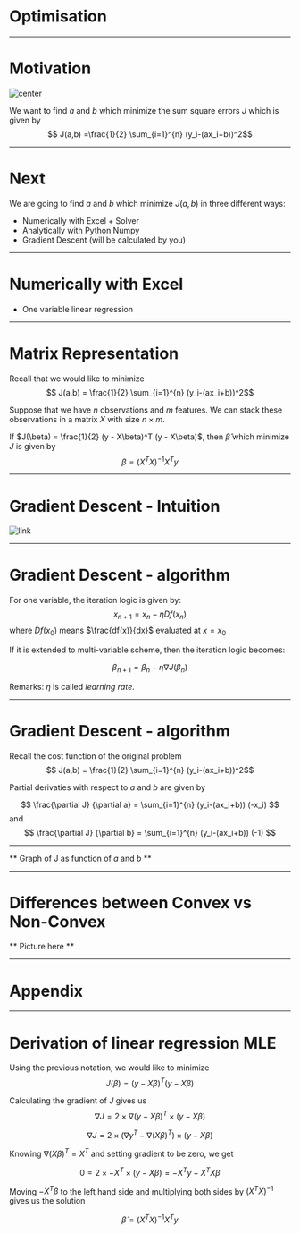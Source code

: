# Optimisation 

---
# Motivation

![center](https://cdn-images-1.medium.com/max/1600/1*xxxqZtZExBJoxmYKIY-waw.png)

We want to find $a$ and $b$ which minimize the sum square errors $J$ which is given by
$$ J(a,b) =\frac{1}{2} \sum_{i=1}^{n} (y_i-(ax_i+b))^2$$

--- 
# Next

We are going to find $a$ and $b$ which minimize $J(a,b)$ in three different ways: 
- Numerically with Excel + Solver 
- Analytically with Python Numpy 
- Gradient Descent (will be calculated by you) 

---
# Numerically with Excel 
- One variable linear regression
---
# Matrix Representation 

Recall that we would like to minimize 
$$ J(a,b) = \frac{1}{2} \sum_{i=1}^{n} (y_i-(ax_i+b))^2$$


Suppose that we have $n$ observations and $m$ features. We can stack these observations in a matrix $X$ with size $n \times m$. 

If $J(\beta) = \frac{1}{2} (y - X\beta)^T (y - X\beta)$, then $\hat{\beta}$ which minimize $J$ is given by 
$$ \beta = (X^TX)^{-1}X^Ty$$

---

# Gradient Descent - Intuition

![link](https://cdn-images-1.medium.com/max/2000/0*QwE8M4MupSdqA3M4.png)


--- 
# Gradient Descent - algorithm

For one variable, the iteration logic is given by: 
$$ 
x_{n+1} = x_n - \eta  Df(x_n)
$$ 
where $Df(x_0)$ means $\frac{df(x)}{dx}$ evaluated at $x=x_0$

If it is extended to multi-variable scheme, then the iteration logic becomes:

$$
\beta_{n+1} = \beta_n - \eta \nabla J(\beta_n)
$$

Remarks: $\eta$ is called *learning rate*.

--- 

# Gradient Descent - algorithm

Recall the cost function of the original problem 
$$ J(a,b) = \frac{1}{2} \sum_{i=1}^{n} (y_i-(ax_i+b))^2$$

Partial derivaties with respect to $a$ and $b$ are given by

$$ \frac{\partial J}  {\partial a} =  \sum_{i=1}^{n} (y_i-(ax_i+b)) (-x_i) $$
and 
$$ \frac{\partial J}  {\partial b} =  \sum_{i=1}^{n} (y_i-(ax_i+b)) (-1) $$

---

** Graph of J as function of $a$ and $b$ ** 

---
# Differences between Convex vs Non-Convex 
** Picture here ** 

---
# Appendix

---
# Derivation of linear regression MLE 

Using the previous notation, we would like to minimize 
 $$J(\beta) = (y - X\beta)^T (y - X\beta)$$ 

Calculating the gradient of $J$ gives us 
$$ \nabla J = 2 \times \nabla (y-X\beta)^T  \times (y-X\beta)  $$


$$ \nabla J = 2 \times (\nabla y^T-\nabla (X\beta)^T ) \times (y-X\beta)  $$

Knowing $\nabla (X\beta)^T = X^T$ and setting gradient to be zero, we get 

$$ 0 = 2 \times -X^T\times (y-X\beta) = -X^Ty+X^TX\beta $$

Moving $-X^T\beta$ to the left hand side and multiplying both sides by $(X^TX)^{-1}$ gives us the solution 

$$ 
	\hat{\beta} = (X^TX)^{-1}X^Ty
$$

